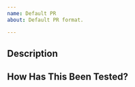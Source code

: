 ```yaml
---
name: Default PR
about: Default PR format.

---
```


## Description
<!--- Describe your changes in detail -->

## How Has This Been Tested?
<!--- Explain how you tested your changes -->